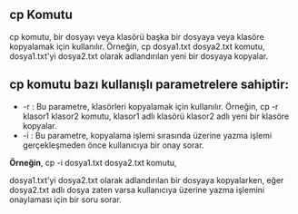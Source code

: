 ## cp Komutu


cp komutu, bir dosyayı veya klasörü başka bir dosyaya veya klasöre kopyalamak için kullanılır. Örneğin, cp dosya1.txt dosya2.txt komutu, dosya1.txt'yi dosya2.txt olarak adlandırılan yeni bir dosyaya kopyalar.

## cp komutu bazı kullanışlı parametrelere sahiptir:

- -r : Bu parametre, klasörleri kopyalamak için kullanılır. Örneğin, cp -r klasor1 klasor2 komutu, klasor1 adlı klasörü klasor2 adlı yeni bir klasöre kopyalar.
- -i : Bu parametre, kopyalama işlemi sırasında üzerine yazma işlemi gerçekleşmeden önce kullanıcıya bir onay sorar.

**Örneğin**, cp -i dosya1.txt dosya2.txt komutu, 

dosya1.txt'yi dosya2.txt olarak adlandırılan bir dosyaya kopyalarken, eğer dosya2.txt adlı dosya zaten varsa kullanıcıya üzerine yazma işlemini onaylaması için bir soru sorar.
